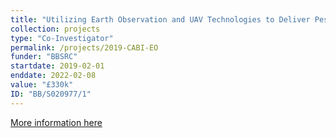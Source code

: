 ```yaml
---
title: "Utilizing Earth Observation and UAV Technologies to Deliver Pest and Disease Products and Services to End Users in China"
collection: projects
type: "Co-Investigator"
permalink: /projects/2019-CABI-EO
funder: "BBSRC"
startdate: 2019-02-01
enddate: 2022-02-08
value: "£330k"
ID: "BB/S020977/1"
---
```


[More information here](https://gtr.ukri.org/projects?ref=BB%2FS020977%2F1)
